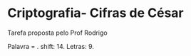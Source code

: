 # Criptografia- Cifras de César 
Tarefa proposta pelo Prof Rodrigo

Palavra = .
shift: 14.
Letras: 9.
